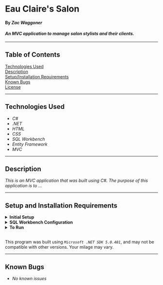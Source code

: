 # Eau Claire's Salon

#### By _**Zac Waggoner**_  

#### _An MVC application to manage salon stylists and their clients._  

---

## Table of Contents

[Technologies Used](#technologies-used)  
[Description](#description)  
[Setup/Installation Requirements](#setup-and-installation-requirements)  
[Known Bugs](#known-bugs)  
[License](/LICENSE)

---

## Technologies Used

* _C#_
* _.NET_
* _HTML_
* _CSS_
* _SQL Workbench_
* _Entity Framework_
* _MVC_

---
## Description

_This is an MVC application that was built using C#. The purpose of this application is to ..._

---
## Setup and Installation Requirements

<details>
<summary><strong>Initial Setup</strong></summary>
<ol>
<li>Clone this git repository: <a href="https://github.com/CyndaZ42/claires-salon.git">https://github.com/CyndaZ42/claires-salon.git</a>
<li>Clone the repository for this project using the "git clone" command and including the copied URL.
<li>in the terminal, navigate to the root directory of the newly created file named "HairSalon.Solution".
<li>From the root directory, navigate to the "HairSalon" directory.
<li>Move onto "SQL Workbench" instructions below to re-create database necessary to run this project.
<br>
</details>

<details>
<summary><strong>SQL Workbench Configuration</strong></summary>
<ol>
<li>Create an appsetting.json file in the "HairSalon" directory of the project*  
   <pre>HairSalon.Solution
   ├── HairSalon
   │  ├── Controllers
   │  ├── Models
   │  ├── Views
   │  ├─── Program.cs
   │  ├─── Startup.cs
   │  ├─── HairSalon.csproj
   │  └─── <strong>appsetting.json</strong>
   └── HairSalon.Tests</pre>
<li> Insert the following code: <br>

<pre>{
  "ConnectionStrings": {
    "DefaultConnection": "Server=localhost;Port=3306;database=hair_salon;uid=root;pwd=[YOUR-PASSWORD-HERE];"
  }
}</pre>
<small>*note: you must include your password in the code block section labeled "YOUR-PASSWORD-HERE".</small><br>

<li>Once "appsettings.json" file has been created, navigate back to SQL Workbench.
<li>Import the database named "zac_waggoner.sql" from the root directory of the project.<br><br>
How to Import a Database:
<ol> 
  <li>Open SQL Workbench.
  <li>Navigate to "Administration" tab in SQL Workbench.
  <li>Click "Data Import/Restore".
  <li>Select the radio button "Import from Self-Contained File" and include file path to the sql file of this project you cloned to your machine.
  <li>In "Default Schema to be Imported to" click "New".
  <li>Name the schema "hair_salon" then click "OK".
  <li>Once named, switch to "Import Progress" tab and click "Start Import".
</details>

<details>
<summary><strong>To Run</strong></summary>
Navigate to:  
   <pre>HairSalon.Solution
   ├── <strong>HairSalon</strong>
   └── HairSalon.Tests</pre>

Run `$ dotnet restore` in the console<br>
Run `$ dotnet run` in the console
</details>
<br>

This program was built using *`Microsoft .NET SDK 5.0.401`*, and may not be compatible with other versions. Your milage may vary.

---
## Known Bugs

* _No known issues_